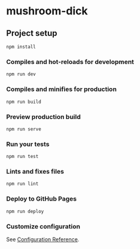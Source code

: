 # mushroom-dick

## Project setup
```
npm install
```

### Compiles and hot-reloads for development
```
npm run dev
```

### Compiles and minifies for production
```
npm run build
```

### Preview production build
```
npm run serve
```

### Run your tests
```
npm run test
```

### Lints and fixes files
```
npm run lint
```

### Deploy to GitHub Pages
```
npm run deploy
```

### Customize configuration
See [Configuration Reference](https://cli.vuejs.org/config/).
